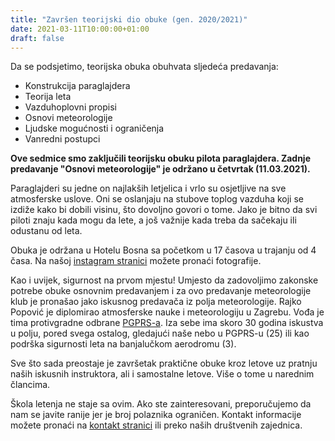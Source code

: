 ```yaml
---
title: "Završen teorijski dio obuke (gen. 2020/2021)"
date: 2021-03-11T10:00:00+01:00
draft: false
---
```


Da se podsjetimo, teorijska obuka obuhvata sljedeća predavanja:
* Konstrukcija paraglajdera
* Teorija leta
* Vazduhoplovni propisi
* Osnovi meteorologije
* Ljudske mogućnosti i ograničenja
* Vanredni postupci

**Ove sedmice smo zaključili teorijsku obuku pilota paraglajdera.
Zadnje predavanje "Osnovi meteorologije" je održano u četvrtak (11.03.2021).**

Paraglajderi su jedne on najlakših letjelica i vrlo su osjetljive na sve atmosferske uslove.
Oni se oslanjaju na stubove toplog vazduha koji se izdiže kako bi dobili visinu, što
dovoljno govori o tome. Jako je bitno da svi piloti znaju kada mogu da lete, a još važnije kada treba
da sačekaju ili odustanu od leta.

Obuka je održana u Hotelu Bosna sa početkom u 17 časova u trajanju od 4 časa. Na našoj
[instagram stranici]("https://www.instagram.com/crosscountry.ba/") možete pronaći fotografije.

Kao i uvijek, sigurnost na prvom mjestu!
Umjesto da zadovoljimo zakonske potrebe obuke osnovnim predavanjem
i za ovo predavanje meteorologije klub je pronašao jako iskusnog predavača iz polja meteorologije.
Rajko Popović je diplomirao atmosferske nauke i meteorologiju u Zagrebu. Vođa je tima protivgradne
odbrane [PGPRS-a]("https://pgprs-info.com/"). Iza sebe ima skoro 30 godina iskustva u polju, pored svega
ostalog, gledajući naše nebo u PGPRS-u (25) ili kao podrška sigurnosti leta na banjalučkom aerodromu (3).

Sve što sada preostaje je završetak praktične obuke kroz letove uz pratnju naših iskusnih instruktora,
ali i samostalne letove. Više o tome u narednim člancima.

Škola letenja ne staje sa ovim. Ako ste zainteresovani, preporučujemo da nam se javite ranije jer je
broj polaznika ograničen. Kontakt informacije možete pronaći na [kontakt stranici](/contact) ili
preko naših društvenih zajednica.

